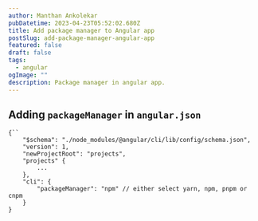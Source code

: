 ```yaml
---
author: Manthan Ankolekar
pubDatetime: 2023-04-23T05:52:02.680Z
title: Add package manager to Angular app
postSlug: add-package-manager-angular-app
featured: false
draft: false
tags:
  - angular
ogImage: ""
description: Package manager in angular app.
---
```


## Adding `packageManager` in `angular.json`

```tsx
{``
    "$schema": "./node_modules/@angular/cli/lib/config/schema.json",
    "version": 1,
    "newProjectRoot": "projects",
    "projects" {
        ...
    },
    "cli": {
        "packageManager": "npm" // either select yarn, npm, pnpm or cnpm
    }
}
```
